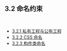 3.2 命名约束
------------

&nbsp;

- [3.2.1 私有工程与公有工程](#3.2.1.)
- [3.2.2 CSS 命名](#3.2.2.)
- [3.2.3 构件类命名](#3.2.3.)
